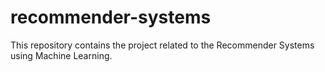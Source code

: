 # recommender-systems
This repository contains the project related to the Recommender Systems using Machine Learning.
